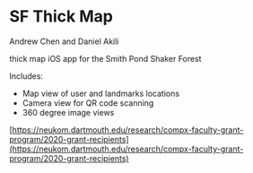 # SF Thick Map

Andrew Chen and Daniel Akili

thick map iOS app for the Smith Pond Shaker Forest

Includes:
*  Map view of user and landmarks locations
*  Camera view for QR code scanning
*  360 degree image views

[https://neukom.dartmouth.edu/research/compx-faculty-grant-program/2020-grant-recipients](https://neukom.dartmouth.edu/research/compx-faculty-grant-program/2020-grant-recipients)
